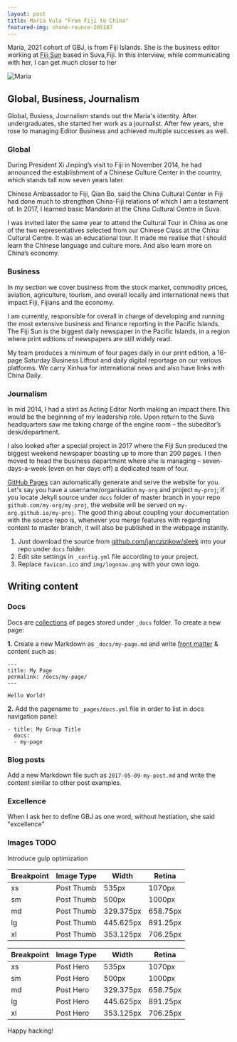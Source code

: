 ```yaml
---
layout: post
title: Maria Vula "From Fiji to China"
featured-img: shane-rounce-205187
---
```


Maria, 2021 cohort of GBJ, is from Fiji Islands. She is the business editor working at [Fiji Sun](https://fijisun.com.fj/) based in Suva,Fiji. 
In this interview, while communicating with her, I can get much closer to her 

![Maria](https://www.linkpicture.com/q/스크린샷-2021-10-02-오후-6.26.47.png)

## Global, Business, Journalism 

Global, Busiess, Journalism stands out the Maria's identity. After undergraduates, she started her work as a journalist. After few years, she rose to managing Editor Business and achieved multiple successes as well. 

### Global 

During President Xi Jinping’s visit to Fiji in November 2014, he had announced the establishment of a Chinese Culture Center in the country, which stands tall now seven years later.

Chinese Ambassador to Fiji, Qian Bo, said the China Cultural Center in Fiji had done much to strengthen China-Fiji relations of which I am a testament of. In 2017, I learned basic Mandarin at the China Cultural Centre in Suva.

I was invited later the same year to attend the Cultural Tour in China as one of the two representatives selected from our Chinese Class at the China Cultural Centre.
It was an educational tour. It made me realise that I should learn the Chinese language and culture more. And also learn more on China’s economy.

### Business

In my section we cover business from the stock market, commodity prices, aviation, agriculture, tourism, and overall locally and international news that impact Fiji, Fijians and the economy.

I am currently, responsible for overall in charge of developing and running the most extensive business and finance reporting in the Pacific Islands. The Fiji Sun is the biggest daily newspaper in the Pacific Islands, in a region where print editions of newspapers are still widely read. 

My team produces a minimum of four pages daily in our print edition, a 16-page Saturday Business Liftout and daily digital reportage on our various platforms.
We carry Xinhua for international news and also have links with China Daily. 

### Journalism 

 In mid 2014, I had a stint as Acting Editor North making an impact there.This would be the beginning of my leadership role. Upon return to the Suva headquarters saw me taking charge of the engine room – the subeditor’s desk/department.

I also looked after a special project in 2017 where the Fiji Sun produced the biggest weekend newspaper boasting up to more than 200 pages. I then moved to head the business department where she is managing – seven-days-a-week (even on her days off) a dedicated team of four.


[GitHub Pages](https://pages.github.com) can automatically generate and serve the website for you.
Let's say you have a username/organisation `my-org` and project `my-proj`; if you locate Jekyll source under `docs` folder of master branch in your repo `github.com/my-org/my-proj`, the website will be served on `my-org.github.io/my-proj`.
The good thing about coupling your documentation with the source repo is, whenever you merge features with regarding content to master branch, it will also be published in the webpage instantly.

1. Just download the source from [github.com/janczizikow/sleek](https://github.com/janczizikow/sleek/) into your repo under `docs` folder.
2. Edit site settings in  `_config.yml` file according to your project.
3. Replace `favicon.ico` and `img/logonav.png` with your own logo.

## Writing content

### Docs

Docs are [collections](https://jekyllrb.com/docs/collections/) of pages stored under `_docs` folder. To create a new page:

**1.** Create a new Markdown as `_docs/my-page.md` and write [front matter](https://jekyllrb.com/docs/frontmatter/) & content such as:

```
---
title: My Page
permalink: /docs/my-page/
---

Hello World!
```

**2.** Add the pagename to `_pages/docs.yml` file in order to list in docs navigation panel:

```
- title: My Group Title
  docs:
  - my-page
```

### Blog posts

Add a new Markdown file such as `2017-05-09-my-post.md` and write the content similar to other post examples.

### Excellence 

When I ask her to define GBJ as one word, without hestiation, she said "excellence" 

### Images TODO

Introduce gulp optimization

Breakpoint | Image Type | Width | Retina
------------ | ------------ | ------------- | -------------
xs |Post Thumb | 535px | 1070px
sm |Post Thumb | 500px| 1000px
md |Post Thumb | 329.375px | 658.75px
lg |Post Thumb | 445.625px | 891.25px
xl |Post Thumb | 353.125px | 706.25px


Breakpoint | Image Type | Width | Retina
------------ | ------------ | ------------- | -------------
xs |Post Hero | 535px | 1070px
sm |Post Hero | 500px| 1000px
md |Post Hero | 329.375px | 658.75px
lg |Post Hero | 445.625px | 891.25px
xl |Post Hero | 353.125px | 706.25px

Happy hacking!
